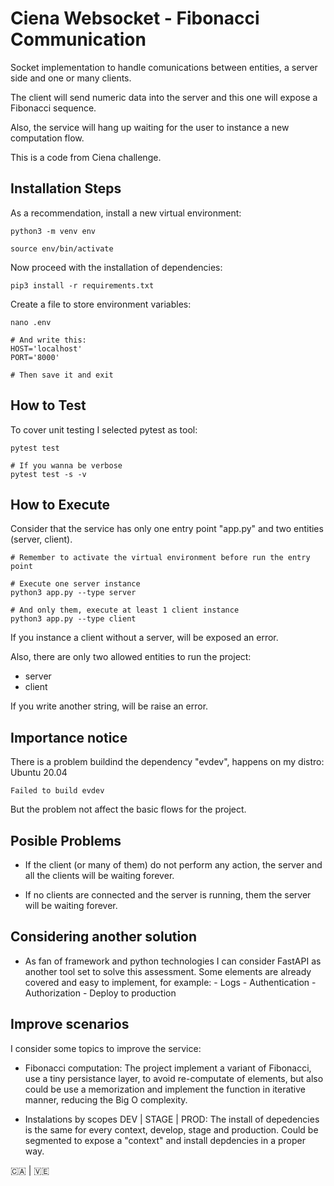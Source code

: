 # Ciena Websocket - Fibonacci Communication

Socket implementation to handle comunications between entities,
a server side and one or many clients.

The client will send numeric data into the server and this one will
expose a Fibonacci sequence.

Also, the service will hang up waiting for the user to instance a new
computation flow.

This is a code from Ciena challenge.


## Installation Steps

As a recommendation, install a new virtual environment:

    python3 -m venv env

    source env/bin/activate

Now proceed with the installation of dependencies:

    pip3 install -r requirements.txt

Create a file to store environment variables:

    nano .env

    # And write this:
    HOST='localhost'
    PORT='8000'

    # Then save it and exit


## How to Test

To cover unit testing I selected pytest as tool:

    pytest test

    # If you wanna be verbose
    pytest test -s -v


## How to Execute

Consider that the service has only one entry point "app.py"
and two entities (server, client).

    # Remember to activate the virtual environment before run the entry point

    # Execute one server instance
    python3 app.py --type server

    # And only them, execute at least 1 client instance
    python3 app.py --type client

If you instance a client without a server, will be exposed an error.

Also, there are only two allowed entities to run the project:
 - server
 - client

If you write another string, will be raise an error.


## Importance notice

There is a problem buildind the dependency "evdev", happens on my distro:
Ubuntu 20.04

    Failed to build evdev

But the problem not affect the basic flows for the project.


## Posible Problems

- If the client (or many of them) do not perform any action, the server 
    and all the clients will be waiting forever.

- If no clients are connected and the server is running, them the server will
    be waiting forever.


## Considering another solution

- As fan of framework and python technologies I can consider FastAPI as
    another tool set to solve this assessment. Some elements are already
    covered and easy to implement, for example:
        - Logs
        - Authentication
        - Authorization
        - Deploy to production

## Improve scenarios
    
I consider some topics to improve the service:

 - Fibonacci computation: The project implement a variant of Fibonacci, 
    use a tiny persistance layer, to avoid re-computate of elements, but also
    could be use a memorization and implement the function in iterative manner,
    reducing the Big O complexity.

 - Instalations by scopes DEV | STAGE | PROD: The install of depedencies is the same
    for every context, develop, stage and production. Could be segmented to 
    expose a "context" and install depdencies in a proper way.

🇨🇦 | 🇻🇪
